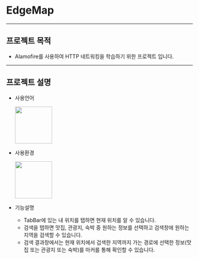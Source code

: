 # EdgeMap
---
## 프로젝트 목적
* Alamofire를 사용하여 HTTP 네트워킹을 학습하기 위한 프로젝트 입니다.
---
## 프로젝트 설명
* 사용언어


  <img src = "https://user-images.githubusercontent.com/82255206/221416181-33a9e911-05f4-424a-bbdb-f8530364e598.png" width="100" height="100"/>
  
* 사용환경


  <img src = "https://user-images.githubusercontent.com/82255206/221416207-0e80bf80-56a3-4911-99c2-9a04121bb8cb.png" width="100" height="100"/> 
 
* 기능설명
  * TabBar에 있는 내 위치를 탭하면 현재 위치를 알 수 있습니다.
  * 검색을 탭하면 맛집, 관광지, 숙박 중 원하는 정보를 선택하고 검색창에 원하는 지역을 검색할 수 있습니다.
  * 검색 결과창에서는 현재 위치에서 겁색한 지역까지 가는 경로에 선택한 정보(맛집 또는 관광지 또는 숙박)를 마커를 통해 확인할 수 있습니다. 
